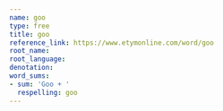 ```yaml
---
name: goo
type: free
title: goo
reference_link: https://www.etymonline.com/word/goo
root_name: 
root_language: 
denotation: 
word_sums:
- sum: 'Goo + '
  respelling: goo
---
```

